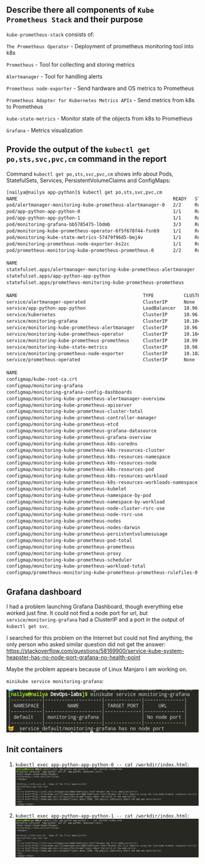 ## Describe there all components of `Kube Prometheus Stack` and their purpose

`kube-prometheus-stack` consists of:

`The Prometheus Operator` - Deployment of prometheus monitoring tool into k8s

`Prometheus` - Tool for collecting and storing metrics

`Alertmanager` - Tool for handling alerts

`Prometheus node-exporter` - Send hardware and OS metrics to Prometheus

`Prometheus Adapter for Kubernetes Metrics APIs` - Send metrics from k8s to Prometheus

`kube-state-metrics` - Monitor state of the objects from k8s to Prometheus

`Grafana` - Metrics visualization

## Provide the output of the `kubectl get po,sts,svc,pvc,cm` command in the report

Command `kubectl get po,sts,svc,pvc,cm` shows info about Pods, StatefulSets, Services, PersistentVolumeClaims and ConfigMaps:

```bash
[nailya@nailya app-python]$ kubectl get po,sts,svc,pvc,cm
NAME                                                         READY   STATUS    RESTARTS       AGE
pod/alertmanager-monitoring-kube-prometheus-alertmanager-0   2/2     Running   3 (5m6s ago)   19m
pod/app-python-app-python-0                                  1/1     Running   1 (5m6s ago)   19m
pod/app-python-app-python-1                                  1/1     Running   1 (5m6s ago)   19m
pod/monitoring-grafana-bb5785475-lbdmb                       3/3     Running   3 (5m6s ago)   19m
pod/monitoring-kube-prometheus-operator-6f5f678f44-fsn69     1/1     Running   1 (5m6s ago)   19m
pod/monitoring-kube-state-metrics-57479f96d5-bmj4v           1/1     Running   1 (5m6s ago)   19m
pod/monitoring-prometheus-node-exporter-bs2zc                1/1     Running   1 (5m6s ago)   19m
pod/prometheus-monitoring-kube-prometheus-prometheus-0       2/2     Running   2 (5m6s ago)   19m

NAME                                                                    READY   AGE
statefulset.apps/alertmanager-monitoring-kube-prometheus-alertmanager   1/1     19m
statefulset.apps/app-python-app-python                                  2/2     19m
statefulset.apps/prometheus-monitoring-kube-prometheus-prometheus       1/1     19m

NAME                                              TYPE           CLUSTER-IP       EXTERNAL-IP   PORT(S)                      AGE
service/alertmanager-operated                     ClusterIP      None             <none>        9093/TCP,9094/TCP,9094/UDP   19m
service/app-python-app-python                     LoadBalancer   10.96.151.52     <pending>     80:31086/TCP                 19m
service/kubernetes                                ClusterIP      10.96.0.1        <none>        443/TCP                      22m
service/monitoring-grafana                        ClusterIP      10.104.97.12     <none>        80/TCP                       19m
service/monitoring-kube-prometheus-alertmanager   ClusterIP      10.96.88.69      <none>        9093/TCP                     19m
service/monitoring-kube-prometheus-operator       ClusterIP      10.104.219.100   <none>        443/TCP                      19m
service/monitoring-kube-prometheus-prometheus     ClusterIP      10.99.152.20     <none>        9090/TCP                     19m
service/monitoring-kube-state-metrics             ClusterIP      10.98.143.28     <none>        8080/TCP                     19m
service/monitoring-prometheus-node-exporter       ClusterIP      10.102.96.6      <none>        9100/TCP                     19m
service/prometheus-operated                       ClusterIP      None             <none>        9090/TCP                     19m

NAME                                                                     DATA   AGE
configmap/kube-root-ca.crt                                               1      22m
configmap/monitoring-grafana                                             1      19m
configmap/monitoring-grafana-config-dashboards                           1      19m
configmap/monitoring-kube-prometheus-alertmanager-overview               1      19m
configmap/monitoring-kube-prometheus-apiserver                           1      19m
configmap/monitoring-kube-prometheus-cluster-total                       1      19m
configmap/monitoring-kube-prometheus-controller-manager                  1      19m
configmap/monitoring-kube-prometheus-etcd                                1      19m
configmap/monitoring-kube-prometheus-grafana-datasource                  1      19m
configmap/monitoring-kube-prometheus-grafana-overview                    1      19m
configmap/monitoring-kube-prometheus-k8s-coredns                         1      19m
configmap/monitoring-kube-prometheus-k8s-resources-cluster               1      19m
configmap/monitoring-kube-prometheus-k8s-resources-namespace             1      19m
configmap/monitoring-kube-prometheus-k8s-resources-node                  1      19m
configmap/monitoring-kube-prometheus-k8s-resources-pod                   1      19m
configmap/monitoring-kube-prometheus-k8s-resources-workload              1      19m
configmap/monitoring-kube-prometheus-k8s-resources-workloads-namespace   1      19m
configmap/monitoring-kube-prometheus-kubelet                             1      19m
configmap/monitoring-kube-prometheus-namespace-by-pod                    1      19m
configmap/monitoring-kube-prometheus-namespace-by-workload               1      19m
configmap/monitoring-kube-prometheus-node-cluster-rsrc-use               1      19m
configmap/monitoring-kube-prometheus-node-rsrc-use                       1      19m
configmap/monitoring-kube-prometheus-nodes                               1      19m
configmap/monitoring-kube-prometheus-nodes-darwin                        1      19m
configmap/monitoring-kube-prometheus-persistentvolumesusage              1      19m
configmap/monitoring-kube-prometheus-pod-total                           1      19m
configmap/monitoring-kube-prometheus-prometheus                          1      19m
configmap/monitoring-kube-prometheus-proxy                               1      19m
configmap/monitoring-kube-prometheus-scheduler                           1      19m
configmap/monitoring-kube-prometheus-workload-total                      1      19m
configmap/prometheus-monitoring-kube-prometheus-prometheus-rulefiles-0   29     19m
```

## Grafana dashboard

I had a problem launching Grafana Dashboard, though everything else worked just fine.
It could not find a node port for url, but `service/monitoring-grafana` had a ClusterIP and a port in the output of `kubectl get svc`.

I searched for this problem on the Internet but could not find anything, the only person who asked similar question did not get the answer: https://stackoverflow.com/questions/58169900/service-kube-system-heapster-has-no-node-port-grafana-no-health-point

Maybe the problem appears because of Linux Manjaro I am working on.

`minikube service monitoring-grafana`:

![image](https://github.com/nailyav/DevOps-labs/blob/lab14/k8s/assets/monitoring_grafana.png)

## Init containers

1. `kubectl exec app-python-app-python-0 -- cat /workdir/index.html`:
![image](https://github.com/nailyav/DevOps-labs/blob/lab14/k8s/assets/init0.png)

2. `kubectl exec app-python-app-python-1 -- cat /workdir/index.html`:
![image](https://github.com/nailyav/DevOps-labs/blob/lab14/k8s/assets/init1.png)
